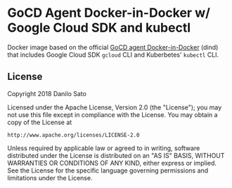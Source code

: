 # GoCD Agent Docker-in-Docker w/ Google Cloud SDK and kubectl

Docker image based on the official [GoCD agent Docker-in-Docker](https://github.com/gocd/gocd-agent-docker-dind)
(dind) that includes Google Cloud SDK `gcloud` CLI and Kuberbetes' `kubectl` CLI.

## License

Copyright 2018 Danilo Sato

Licensed under the Apache License, Version 2.0 (the "License");
you may not use this file except in compliance with the License.
You may obtain a copy of the License at

    http://www.apache.org/licenses/LICENSE-2.0

Unless required by applicable law or agreed to in writing, software
distributed under the License is distributed on an "AS IS" BASIS,
WITHOUT WARRANTIES OR CONDITIONS OF ANY KIND, either express or implied.
See the License for the specific language governing permissions and
limitations under the License.
